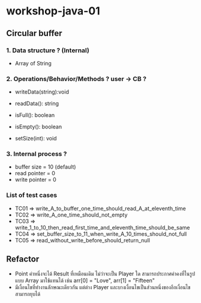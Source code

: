 # workshop-java-01

## Circular buffer

### 1. Data structure ? (Internal)
+ Array of String

### 2. Operations/Behavior/Methods ?  user -> CB ?
+ writeData(string):void
+ readData(): string
+ isFull(): boolean
+ isEmpty(): boolean

+ setSize(int): void

### 3. Internal process ?
+ buffer size = 10 (default)
+ read pointer = 0
+ write pointer = 0

### List of test cases
* TC01 => write_A_to_buffer_one_time_should_read_A_at_eleventh_time
* TC02 => write_A_one_time_should_not_empty
* TC03 => write_1_to_10_then_read_first_time_and_eleventh_time_should_be_same
* TC04 => set_buffer_size_to_11_when_write_A_10_times_should_not_full
* TC05 => read_without_write_before_should_return_null

## Refactor
* Point ค่าหนึ่งจะได้ Result ที่เหมือนเดิม ไม่ว่าจะเป็น Player ใด สามารถประกาศค่าคงที่ในรูปแบบ Array มาใช้แทนได้ เช่น arr[0] = "Love", arr[1] = "Fifteen"
* มีเงื่อนไขที่ทำงานลักษณะเดียวกัน แต่ต่าง Player และบางเงื่อนไขเป็นส่วนหนึ่งของอีกเงื่อนไข สามารถยุบได้